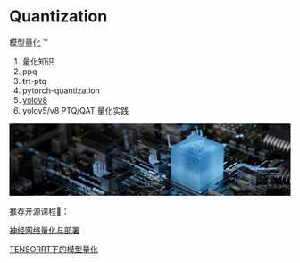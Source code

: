 # Quantization

模型量化 ™️

1. 量化知识
2. ppq
3. trt-ptq
4. pytorch-quantization
5. [yolov8](https://github.com/cvdong/YOLOv8)
6. yolov5/v8 PTQ/QAT 量化实践

![img](images/ppq.jpg)

推荐开源课程🚀：

[神经网络量化与部署](https://space.bilibili.com/289239037/channel/collectiondetail?sid=369845&ctype=0)

[TENSORRT下的模型量化](https://space.bilibili.com/1413433465/channel/collectiondetail?sid=1226266)
